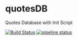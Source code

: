 # quotesDB
Quotes Database with Init Script

[![Build Status](https://travis-ci.org/JohnStratoudakis/quotesDB.svg?branch=master)](https://travis-ci.org/JohnStratoudakis/quotesDB)
[![pipeline status](https://gitlab.com/JohnStratoudakis/quotesDB/badges/master/pipeline.svg)](https://gitlab.com/JohnStratoudakis/quotesDB/commits/master)
